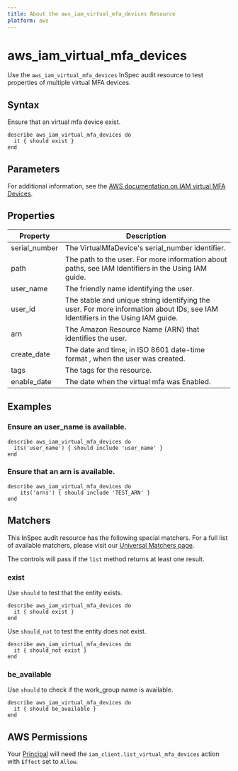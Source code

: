 ```yaml
---
title: About the aws_iam_virtual_mfa_devices Resource
platform: aws
---
```


# aws\_iam\_virtual\_mfa\_devices

Use the `aws_iam_virtual_mfa_devices` InSpec audit resource to test properties of multiple virtual MFA devices.


## Syntax

Ensure that an virtual mfa device exist.

    describe aws_iam_virtual_mfa_devices do
      it { should exist }
    end

## Parameters

For additional information, see the [AWS documentation on IAM virtual MFA Devices](https://docs.aws.amazon.com/AWSCloudFormation/latest/UserGuide/aws-resource-iam-virtualmfadevice.html).

## Properties

| Property | Description|
| --- | --- |
| serial_number |The VirtualMfaDevice's serial_number identifier. |
| path | The path to the user. For more information about paths, see IAM Identifiers in the Using IAM guide. |
| user_name | The friendly name identifying the user. |
| user_id | The stable and unique string identifying the user. For more information about IDs, see IAM Identifiers in the Using IAM guide. |
| arn | The Amazon Resource Name (ARN) that identifies the user. |
| create_date | The date and time, in ISO 8601 date-time format , when the user was created. |
| tags | The tags for the resource. |
| enable_date | The date when the virtual mfa was Enabled.  |

## Examples

### Ensure an user_name is available.

    describe aws_iam_virtual_mfa_devices do
      its('user_name') { should include 'user_name' }
    end

### Ensure that an arn is available.
    describe aws_iam_virtual_mfa_devices do
        its('arns') { should include 'TEST_ARN' }
    end

## Matchers

This InSpec audit resource has the following special matchers. For a full list of available matchers, please visit our [Universal Matchers page](https://www.inspec.io/docs/reference/matchers/).

The controls will pass if the `list` method returns at least one result.

### exist

Use `should` to test that the entity exists.

    describe aws_iam_virtual_mfa_devices do
      it { should exist }
    end

Use `should_not` to test the entity does not exist.

    describe aws_iam_virtual_mfa_devices do
      it { should_not exist }
    end

### be_available

Use `should` to check if the work_group name is available.

    describe aws_iam_virtual_mfa_devices do
      it { should be_available }
    end

## AWS Permissions

Your [Principal](https://docs.aws.amazon.com/IAM/latest/UserGuide/intro-structure.html#intro-structure-principal) will need the `iam_client.list_virtual_mfa_devices` action with `Effect` set to `Allow`.
